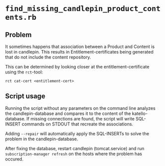 # `find_missing_candlepin_product_contents.rb`

## Problem

It sometimes happens that association between a Product and Content is lost in
candlepin.
This results in Entitlement-certificates being generated that do not include
the content repository.

This can be determined by looking closer at the entitlement-certificate using
the `rct`-tool:

    rct cat-cert <entitlement-cert>

## Script usage

Running the script without any parameters on the command line analyzes
the candlepin-database and compares it to the content of the katello-database.
If missing connections are found, the script will write SQL-INSERT commands
on STDOUT that recreate the associations.

Adding `--repair` will automatically apply the SQL-INSERTs to solve the problem
in the candlepin-database.

After fixing the database, restart candlepin (tomcat.service) and run
`subscription-manager refresh` on the hosts where the problem has occured.

